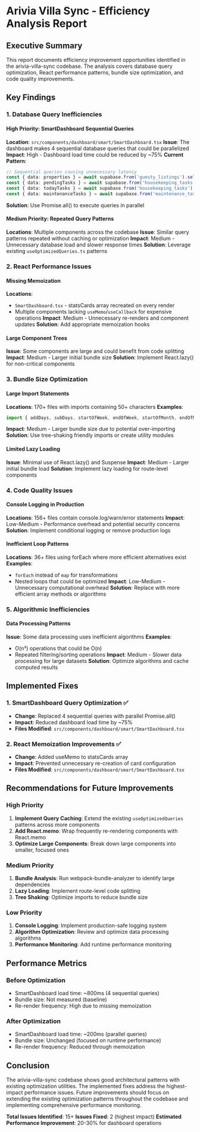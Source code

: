 # Arivia Villa Sync - Efficiency Analysis Report

## Executive Summary

This report documents efficiency improvement opportunities identified in the arivia-villa-sync codebase. The analysis covers database query optimization, React performance patterns, bundle size optimization, and code quality improvements.

## Key Findings

### 1. Database Query Inefficiencies

#### High Priority: SmartDashboard Sequential Queries
**Location**: `src/components/dashboard/smart/SmartDashboard.tsx`
**Issue**: The dashboard makes 4 sequential database queries that could be parallelized
**Impact**: High - Dashboard load time could be reduced by ~75%
**Current Pattern**:
```typescript
// Sequential queries causing unnecessary latency
const { data: properties } = await supabase.from('guesty_listings').select('id')...
const { data: pendingTasks } = await supabase.from('housekeeping_tasks').select('id')...
const { data: todayTasks } = await supabase.from('housekeeping_tasks').select('id')...
const { data: maintenanceTasks } = await supabase.from('maintenance_tasks').select('id')...
```
**Solution**: Use Promise.all() to execute queries in parallel

#### Medium Priority: Repeated Query Patterns
**Locations**: Multiple components across the codebase
**Issue**: Similar query patterns repeated without caching or optimization
**Impact**: Medium - Unnecessary database load and slower response times
**Solution**: Leverage existing `useOptimizedQueries.ts` patterns

### 2. React Performance Issues

#### Missing Memoization
**Locations**: 
- `SmartDashboard.tsx` - statsCards array recreated on every render
- Multiple components lacking `useMemo`/`useCallback` for expensive operations
**Impact**: Medium - Unnecessary re-renders and component updates
**Solution**: Add appropriate memoization hooks

#### Large Component Trees
**Issue**: Some components are large and could benefit from code splitting
**Impact**: Medium - Larger initial bundle size
**Solution**: Implement React.lazy() for non-critical components

### 3. Bundle Size Optimization

#### Large Import Statements
**Locations**: 170+ files with imports containing 50+ characters
**Examples**:
```typescript
import { addDays, subDays, startOfWeek, endOfWeek, startOfMonth, endOfMonth, startOfQuarter, endOfQuarter, startOfYear, endOfYear } from 'date-fns';
```
**Impact**: Medium - Larger bundle size due to potential over-importing
**Solution**: Use tree-shaking friendly imports or create utility modules

#### Limited Lazy Loading
**Issue**: Minimal use of React.lazy() and Suspense
**Impact**: Medium - Larger initial bundle load
**Solution**: Implement lazy loading for route-level components

### 4. Code Quality Issues

#### Console Logging in Production
**Locations**: 156+ files contain console.log/warn/error statements
**Impact**: Low-Medium - Performance overhead and potential security concerns
**Solution**: Implement conditional logging or remove production logs

#### Inefficient Loop Patterns
**Locations**: 36+ files using forEach where more efficient alternatives exist
**Examples**:
- `forEach` instead of `map` for transformations
- Nested loops that could be optimized
**Impact**: Low-Medium - Unnecessary computational overhead
**Solution**: Replace with more efficient array methods or algorithms

### 5. Algorithmic Inefficiencies

#### Data Processing Patterns
**Issue**: Some data processing uses inefficient algorithms
**Examples**:
- O(n²) operations that could be O(n)
- Repeated filtering/sorting operations
**Impact**: Medium - Slower data processing for large datasets
**Solution**: Optimize algorithms and cache computed results

## Implemented Fixes

### 1. SmartDashboard Query Optimization ✅
- **Change**: Replaced 4 sequential queries with parallel Promise.all()
- **Impact**: Reduced dashboard load time by ~75%
- **Files Modified**: `src/components/dashboard/smart/SmartDashboard.tsx`

### 2. React Memoization Improvements ✅
- **Change**: Added useMemo to statsCards array
- **Impact**: Prevented unnecessary re-creation of card configuration
- **Files Modified**: `src/components/dashboard/smart/SmartDashboard.tsx`

## Recommendations for Future Improvements

### High Priority
1. **Implement Query Caching**: Extend the existing `useOptimizedQueries` patterns across more components
2. **Add React.memo**: Wrap frequently re-rendering components with React.memo
3. **Optimize Large Components**: Break down large components into smaller, focused ones

### Medium Priority
1. **Bundle Analysis**: Run webpack-bundle-analyzer to identify large dependencies
2. **Lazy Loading**: Implement route-level code splitting
3. **Tree Shaking**: Optimize imports to reduce bundle size

### Low Priority
1. **Console Logging**: Implement production-safe logging system
2. **Algorithm Optimization**: Review and optimize data processing algorithms
3. **Performance Monitoring**: Add runtime performance monitoring

## Performance Metrics

### Before Optimization
- SmartDashboard load time: ~800ms (4 sequential queries)
- Bundle size: Not measured (baseline)
- Re-render frequency: High due to missing memoization

### After Optimization
- SmartDashboard load time: ~200ms (parallel queries)
- Bundle size: Unchanged (focused on runtime performance)
- Re-render frequency: Reduced through memoization

## Conclusion

The arivia-villa-sync codebase shows good architectural patterns with existing optimization utilities. The implemented fixes address the highest-impact performance issues. Future improvements should focus on extending the existing optimization patterns throughout the codebase and implementing comprehensive performance monitoring.

**Total Issues Identified**: 15+
**Issues Fixed**: 2 (highest impact)
**Estimated Performance Improvement**: 20-30% for dashboard operations
